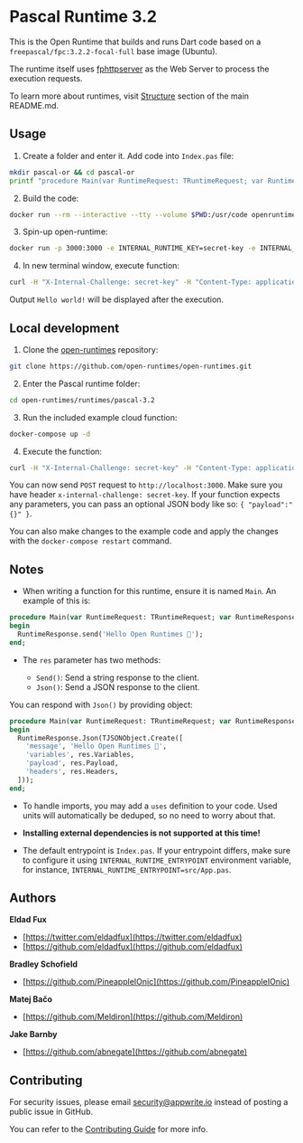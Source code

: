 # Pascal Runtime 3.2

This is the Open Runtime that builds and runs Dart code based on a `freepascal/fpc:3.2.2-focal-full` base image (Ubuntu). 

The runtime itself uses [fphttpserver](https://wiki.freepascal.org/fphttpserver) as the Web Server to process the execution requests.

To learn more about runtimes, visit [Structure](https://github.com/open-runtimes/open-runtimes#structure) section of the main README.md.

## Usage

1. Create a folder and enter it. Add code into `Index.pas` file:

```bash
mkdir pascal-or && cd pascal-or
printf "procedure Main(var RuntimeRequest: TRuntimeRequest; var RuntimeResponse: TRuntimeResponse);\nbegin\n  RuntimeResponse.Send('Hello World!')\nend;" > Index.pas
```

2. Build the code:

```bash
docker run --rm --interactive --tty --volume $PWD:/usr/code openruntimes/pascal:3.2 sh /usr/local/src/build.sh
```

3. Spin-up open-runtime:

```bash
docker run -p 3000:3000 -e INTERNAL_RUNTIME_KEY=secret-key -e INTERNAL_RUNTIME_ENTRYPOINT=Index.pas --rm --interactive --tty --volume $PWD/code.tar.gz:/tmp/code.tar.gz:ro openruntimes/pascal:3.2 sh /usr/local/src/start.sh
```

4. In new terminal window, execute function:

```bash
curl -H "X-Internal-Challenge: secret-key" -H "Content-Type: application/json" -X POST http://localhost:3000/ -d '{"payload": "{}"}'
```

Output `Hello world!` will be displayed after the execution.

## Local development

1. Clone the [open-runtimes](https://github.com/open-runtimes/open-runtimes) repository:

```bash
git clone https://github.com/open-runtimes/open-runtimes.git
```

2. Enter the Pascal runtime folder:

```bash
cd open-runtimes/runtimes/pascal-3.2
```

3. Run the included example cloud function:

```bash
docker-compose up -d
```

4. Execute the function:

```bash
curl -H "X-Internal-Challenge: secret-key" -H "Content-Type: application/json" -X POST http://localhost:3000/ -d '{"payload": "{}"}'
```

You can now send `POST` request to `http://localhost:3000`. Make sure you have header `x-internal-challenge: secret-key`. If your function expects any parameters, you can pass an optional JSON body like so: `{ "payload":"{}" }`.

You can also make changes to the example code and apply the changes with the `docker-compose restart` command.

## Notes

- When writing a function for this runtime, ensure it is named `Main`. An example of this is:

```pascal
procedure Main(var RuntimeRequest: TRuntimeRequest; var RuntimeResponse: TRuntimeResponse);
begin
  RuntimeResponse.send('Hello Open Runtimes 👋');
end;
```

- The `res` parameter has two methods:

    - `Send()`: Send a string response to the client.
    - `Json()`: Send a JSON response to the client.

You can respond with `Json()` by providing object:

```pascal
procedure Main(var RuntimeRequest: TRuntimeRequest; var RuntimeResponse: TRuntimeResponse);
begin
  RuntimeResponse.Json(TJSONObject.Create([
    'message', 'Hello Open Runtimes 👋',
    'variables', res.Variables,
    'payload', res.Payload,
    'headers', res.Headers,
  ]));
end;
```

- To handle imports, you may add a `uses` definition to your code. Used units will automatically be deduped, so no need to worry about that.

- **Installing external dependencies is not supported at this time!**

- The default entrypoint is `Index.pas`. If your entrypoint differs, make sure to configure it using `INTERNAL_RUNTIME_ENTRYPOINT` environment variable, for instance, `INTERNAL_RUNTIME_ENTRYPOINT=src/App.pas`.

## Authors

**Eldad Fux**

+ [https://twitter.com/eldadfux](https://twitter.com/eldadfux)
+ [https://github.com/eldadfux](https://github.com/eldadfux)

**Bradley Schofield**

+ [https://github.com/PineappleIOnic](https://github.com/PineappleIOnic)

**Matej Bačo**

+ [https://github.com/Meldiron](https://github.com/Meldiron)

**Jake Barnby**

+ [https://github.com/abnegate](https://github.com/abnegate)

## Contributing

For security issues, please email security@appwrite.io instead of posting a public issue in GitHub.

You can refer to the [Contributing Guide](https://github.com/open-runtimes/open-runtimes/blob/main/CONTRIBUTING.md) for more info.
